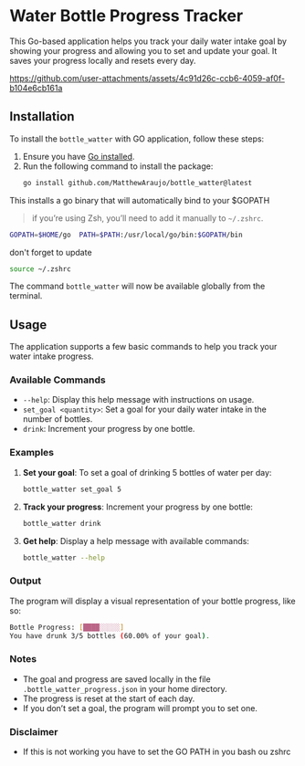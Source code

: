 # Water Bottle Progress Tracker

This Go-based application helps you track your daily water intake goal by showing your progress and allowing you to set and update your goal. It saves your progress locally and resets every day.

https://github.com/user-attachments/assets/4c91d26c-ccb6-4059-af0f-b104e6cb161a

## Installation

To install the `bottle_watter` with GO application, follow these steps:

1. Ensure you have [Go installed](https://golang.org/doc/install).
2. Run the following command to install the package:
   ```bash
   go install github.com/MatthewAraujo/bottle_watter@latest
   ```
This installs a go binary that will automatically bind to your $GOPATH

> if you’re using Zsh, you’ll need to add it manually to `~/.zshrc`.
```bash
GOPATH=$HOME/go  PATH=$PATH:/usr/local/go/bin:$GOPATH/bin
```

don't forget to update

```bash
source ~/.zshrc
```

The command `bottle_watter` will now be available globally from the terminal.

## Usage

The application supports a few basic commands to help you track your water intake progress.

### Available Commands

- `--help`: Display this help message with instructions on usage.
- `set_goal <quantity>`: Set a goal for your daily water intake in the number of bottles.
- `drink`: Increment your progress by one bottle.

### Examples

1. **Set your goal**:
   To set a goal of drinking 5 bottles of water per day:

   ```bash
   bottle_watter set_goal 5
   ```

2. **Track your progress**:
   Increment your progress by one bottle:

   ```bash
   bottle_watter drink
   ```

3. **Get help**:
   Display a help message with available commands:
   ```bash
   bottle_watter --help
   ```

### Output

The program will display a visual representation of your bottle progress, like so:

```bash
Bottle Progress: [████░░░░░]
You have drunk 3/5 bottles (60.00% of your goal).
```

### Notes

- The goal and progress are saved locally in the file `.bottle_watter_progress.json` in your home directory.
- The progress is reset at the start of each day.
- If you don’t set a goal, the program will prompt you to set one.

### Disclaimer
- If this is not working you have to set the GO PATH in you bash ou zshrc
